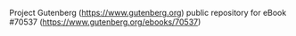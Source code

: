 Project Gutenberg (https://www.gutenberg.org) public repository for
eBook #70537 (https://www.gutenberg.org/ebooks/70537)
